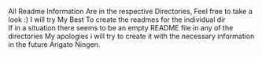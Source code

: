 All Readme Information Are in the respective Directories, Feel free to take a look :)
I will try My Best To create the readmes for the individual dir      
If in a situation there seems to be an empty README file in any of the directories
My apologies i will try to create it with the necessary information in the future
Arigato Ningen.

